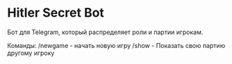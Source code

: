 # Hitler Secret Bot

Бот для Telegram, который распределяет роли и партии игрокам.

Команды:
/newgame - начать новую игру
/show - Показать свою партию другому игроку
